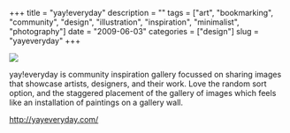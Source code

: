 +++
title = "yay!everyday"
description = ""
tags = ["art", "bookmarking", "community", "design", "illustration", "inspiration", "minimalist", "photography"]
date = "2009-06-03"
categories = ["design"]
slug = "yayeveryday"
+++


 

  <div id="screens-thumbs" class="clearfix">
    <div class="txt-center" id="design-submission"><a href="http://yayeveryday.com/"><img id='bluga-thumbnail-1618' class='bluga-thumbnail large' src='http://media.konigi.com/bluga/
wt4a2680a3095ea.jpg'/></a></div>  
  </div>   
<p>yay!everyday is community inspiration gallery focussed on sharing images that showcase artists, designers, and their work. Love the random sort option, and the staggered placement of the gallery of images which feels like an installation of paintings on a gallery wall.</p>
<p><a href="http://yayeveryday.com/">http://yayeveryday.com/</a></p>




